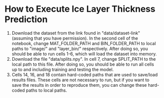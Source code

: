 # How to Execute Ice Layer Thickness Prediction

1. Download the dataset from the link found in "data/dataset-link" (assuming that you have permission). In the second cell of the notebook, change MAT_FOLDER_PATH and BIN_FOLDER_PATH to local paths to "image/" and "layer_bin/" respectively. After doing so, you should be able to run cells 1-6, which will load the dataset into memory.
2. Download the file "data/splits.npy". In cell 7, change SPLIT_PATH to the local path to this file. After doing so, you should be able to run all cells up to and including training and testing the model.
3. Cells 14, 16, and 18 contain hard-coded paths that are used to save/load results files. These cells are not necessary to run, but if you want to save the results in order to reproduce them, you can change these hard-coded paths to local paths.
